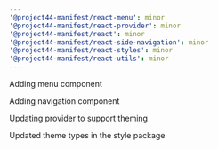 ```yaml
---
'@project44-manifest/react-menu': minor
'@project44-manifest/react-provider': minor
'@project44-manifest/react': minor
'@project44-manifest/react-side-navigation': minor
'@project44-manifest/react-styles': minor
'@project44-manifest/react-utils': minor
---
```


Adding menu component

Adding navigation component

Updating provider to support theming

Updated theme types in the style package
